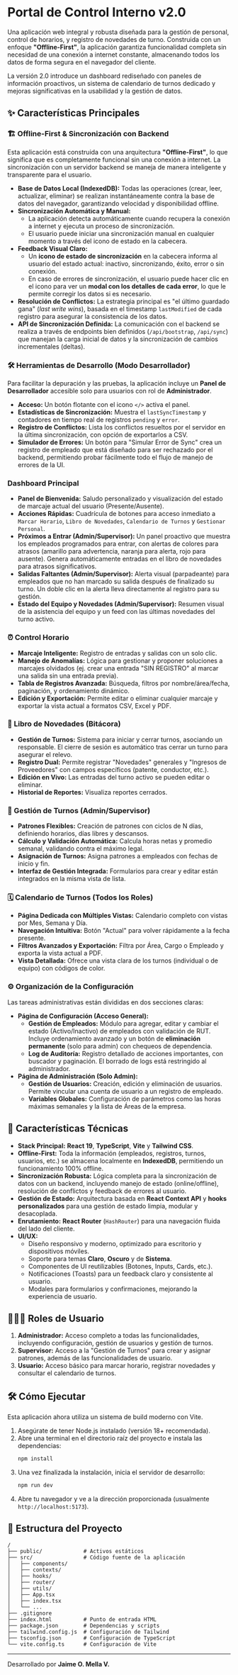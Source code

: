 # Portal de Control Interno v2.0

Una aplicación web integral y robusta diseñada para la gestión de personal, control de horarios, y registro de novedades de turno. Construida con un enfoque **"Offline-First"**, la aplicación garantiza funcionalidad completa sin necesidad de una conexión a internet constante, almacenando todos los datos de forma segura en el navegador del cliente.

La versión 2.0 introduce un dashboard rediseñado con paneles de información proactivos, un sistema de calendario de turnos dedicado y mejoras significativas en la usabilidad y la gestión de datos.

## ✨ Características Principales

### 🏗️ Offline-First & Sincronización con Backend

Esta aplicación está construida con una arquitectura **"Offline-First"**, lo que significa que es completamente funcional sin una conexión a internet. La sincronización con un servidor backend se maneja de manera inteligente y transparente para el usuario.

-   **Base de Datos Local (IndexedDB):** Todas las operaciones (crear, leer, actualizar, eliminar) se realizan instantáneamente contra la base de datos del navegador, garantizando velocidad y disponibilidad offline.
-   **Sincronización Automática y Manual:**
    -   La aplicación detecta automáticamente cuando recupera la conexión a internet y ejecuta un proceso de sincronización.
    -   El usuario puede iniciar una sincronización manual en cualquier momento a través del icono de estado en la cabecera.
-   **Feedback Visual Claro:**
    -   Un **icono de estado de sincronización** en la cabecera informa al usuario del estado actual: inactivo, sincronizando, éxito, error o sin conexión.
    -   En caso de errores de sincronización, el usuario puede hacer clic en el icono para ver un **modal con los detalles de cada error**, lo que le permite corregir los datos si es necesario.
-   **Resolución de Conflictos:** La estrategia principal es "el último guardado gana" (*last write wins*), basada en el timestamp `lastModified` de cada registro para asegurar la consistencia de los datos.
-   **API de Sincronización Definida:** La comunicación con el backend se realiza a través de endpoints bien definidos (`/api/bootstrap`, `/api/sync`) que manejan la carga inicial de datos y la sincronización de cambios incrementales (deltas).

### 🛠️ Herramientas de Desarrollo (Modo Desarrollador)

Para facilitar la depuración y las pruebas, la aplicación incluye un **Panel de Desarrollador** accesible solo para usuarios con rol de **Administrador**.

-   **Acceso:** Un botón flotante con el icono `</>` activa el panel.
-   **Estadísticas de Sincronización:** Muestra el `lastSyncTimestamp` y contadores en tiempo real de registros `pending` y `error`.
-   **Registro de Conflictos:** Lista los conflictos resueltos por el servidor en la última sincronización, con opción de exportarlos a CSV.
-   **Simulador de Errores:** Un botón para "Simular Error de Sync" crea un registro de empleado que está diseñado para ser rechazado por el backend, permitiendo probar fácilmente todo el flujo de manejo de errores de la UI.

### Dashboard Principal
- **Panel de Bienvenida:** Saludo personalizado y visualización del estado de marcaje actual del usuario (Presente/Ausente).
- **Acciones Rápidas:** Cuadrícula de botones para acceso inmediato a `Marcar Horario`, `Libro de Novedades`, `Calendario de Turnos` y `Gestionar Personal`.
- **Próximos a Entrar (Admin/Supervisor):** Un panel proactivo que muestra los empleados programados para entrar, con alertas de colores para atrasos (amarillo para advertencia, naranja para alerta, rojo para ausente). Genera automáticamente entradas en el libro de novedades para atrasos significativos.
- **Salidas Faltantes (Admin/Supervisor):** Alerta visual (parpadeante) para empleados que no han marcado su salida después de finalizado su turno. Un doble clic en la alerta lleva directamente al registro para su gestión.
- **Estado del Equipo y Novedades (Admin/Supervisor):** Resumen visual de la asistencia del equipo y un feed con las últimas novedades del turno activo.

### ⏰ Control Horario
- **Marcaje Inteligente:** Registro de entradas y salidas con un solo clic.
- **Manejo de Anomalías:** Lógica para gestionar y proponer soluciones a marcajes olvidados (ej. crear una entrada "SIN REGISTRO" al marcar una salida sin una entrada previa).
- **Tabla de Registros Avanzada:** Búsqueda, filtros por nombre/área/fecha, paginación, y ordenamiento dinámico.
- **Edición y Exportación:** Permite editar o eliminar cualquier marcaje y exportar la vista actual a formatos CSV, Excel y PDF.

### 📖 Libro de Novedades (Bitácora)
- **Gestión de Turnos:** Sistema para iniciar y cerrar turnos, asociando un responsable. El cierre de sesión es automático tras cerrar un turno para asegurar el relevo.
- **Registro Dual:** Permite registrar "Novedades" generales y "Ingresos de Proveedores" con campos específicos (patente, conductor, etc.).
- **Edición en Vivo:** Las entradas del turno activo se pueden editar o eliminar.
- **Historial de Reportes:** Visualiza reportes cerrados.

### 📅 Gestión de Turnos (Admin/Supervisor)
- **Patrones Flexibles:** Creación de patrones con ciclos de N días, definiendo horarios, días libres y descansos.
- **Cálculo y Validación Automática:** Calcula horas netas y promedio semanal, validando contra el máximo legal.
- **Asignación de Turnos:** Asigna patrones a empleados con fechas de inicio y fin.
- **Interfaz de Gestión Integrada:** Formularios para crear y editar están integrados en la misma vista de lista.

### 🗓️ Calendario de Turnos (Todos los Roles)
- **Página Dedicada con Múltiples Vistas:** Calendario completo con vistas por Mes, Semana y Día.
- **Navegación Intuitiva:** Botón "Actual" para volver rápidamente a la fecha presente.
- **Filtros Avanzados y Exportación:** Filtra por Área, Cargo o Empleado y exporta la vista actual a PDF.
- **Vista Detallada:** Ofrece una vista clara de los turnos (individual o de equipo) con códigos de color.

### ⚙️ Organización de la Configuración
Las tareas administrativas están divididas en dos secciones claras:
- **Página de Configuración (Acceso General):**
  - **Gestión de Empleados:** Módulo para agregar, editar y cambiar el estado (Activo/Inactivo) de empleados con validación de RUT. Incluye ordenamiento avanzado y un botón de **eliminación permanente** (solo para admin) con chequeos de dependencia.
  - **Log de Auditoría:** Registro detallado de acciones importantes, con buscador y paginación. El borrado de logs está restringido al administrador.
- **Página de Administración (Solo Admin):**
  - **Gestión de Usuarios:** Creación, edición y eliminación de usuarios. Permite vincular una cuenta de usuario a un registro de empleado.
  - **Variables Globales:** Configuración de parámetros como las horas máximas semanales y la lista de Áreas de la empresa.

## 🚀 Características Técnicas

- **Stack Principal:** **React 19**, **TypeScript**, **Vite** y **Tailwind CSS**.
- **Offline-First:** Toda la información (empleados, registros, turnos, usuarios, etc.) se almacena localmente en **IndexedDB**, permitiendo un funcionamiento 100% offline.
- **Sincronización Robusta:** Lógica completa para la sincronización de datos con un backend, incluyendo manejo de estado (online/offline), resolución de conflictos y feedback de errores al usuario.
- **Gestión de Estado:** Arquitectura basada en **React Context API** y **hooks personalizados** para una gestión de estado limpia, modular y desacoplada.
- **Enrutamiento:** **React Router** (`HashRouter`) para una navegación fluida del lado del cliente.
- **UI/UX:**
  - Diseño responsivo y moderno, optimizado para escritorio y dispositivos móviles.
  - Soporte para temas **Claro**, **Oscuro** y de **Sistema**.
  - Componentes de UI reutilizables (Botones, Inputs, Cards, etc.).
  - Notificaciones (Toasts) para un feedback claro y consistente al usuario.
  - Modales para formularios y confirmaciones, mejorando la experiencia de usuario.

## 🧑‍🤝‍🧑 Roles de Usuario

1.  **Administrador:** Acceso completo a todas las funcionalidades, incluyendo configuración, gestión de usuarios y gestión de turnos.
2.  **Supervisor:** Acceso a la "Gestión de Turnos" para crear y asignar patrones, además de las funcionalidades de usuario.
3.  **Usuario:** Acceso básico para marcar horario, registrar novedades y consultar el calendario de turnos.

## 🛠️ Cómo Ejecutar

Esta aplicación ahora utiliza un sistema de build moderno con Vite.

1.  Asegúrate de tener Node.js instalado (versión 18+ recomendada).
2.  Abre una terminal en el directorio raíz del proyecto e instala las dependencias:
    ```bash
    npm install
    ```
3.  Una vez finalizada la instalación, inicia el servidor de desarrollo:
    ```bash
    npm run dev
    ```
4.  Abre tu navegador y ve a la dirección proporcionada (usualmente `http://localhost:5173`).

## 📁 Estructura del Proyecto

```
/
├── public/             # Activos estáticos
├── src/                # Código fuente de la aplicación
│   ├── components/
│   ├── contexts/
│   ├── hooks/
│   ├── router/
│   ├── utils/
│   ├── App.tsx
│   ├── index.tsx
│   └── ...
├── .gitignore
├── index.html          # Punto de entrada HTML
├── package.json        # Dependencias y scripts
├── tailwind.config.js  # Configuración de Tailwind
├── tsconfig.json       # Configuración de TypeScript
└── vite.config.ts      # Configuración de Vite
```

---

Desarrollado por **Jaime O. Mella V.**